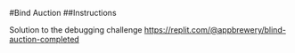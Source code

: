 #Bind Auction
##Instructions

Solution to the debugging challenge
https://replit.com/@appbrewery/blind-auction-completed
